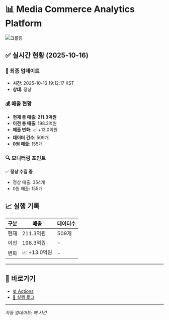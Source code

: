 # 📊 Media Commerce Analytics Platform

![크롤링](https://img.shields.io/badge/크롤링-정상-green)

## ✅ 실시간 현황 (2025-10-16)

### 📍 최종 업데이트
- **시간**: 2025-10-16 19:12:17 KST
- **상태**: 정상

### 💰 매출 현황
- **현재 총 매출**: **211.3억원**
- **이전 총 매출**: 198.3억원
- **매출 변화**: 📈 +13.0억원
- **데이터 건수**: 509개
- **0원 매출**: 155개

### 🔍 모니터링 포인트

✅ **정상 수집 중**
- 정상 매출: 354개
- 0원 매출: 155개


## 📈 실행 기록

| 구분 | 매출 | 데이터수 |
|------|------|----------|
| 현재 | 211.3억원 | 509개 |
| 이전 | 198.3억원 | - |
| 변화 | 📈 +13.0억원 | - |

---

## 🔗 바로가기

- [⚙️ Actions](../../actions)
- [📝 실행 로그](../../actions/workflows/daily_scraping.yml)

---

*자동 업데이트: 매 시간*
